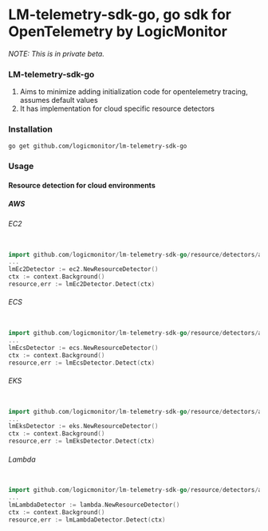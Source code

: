 # LM-telemetry-sdk-go, go sdk for OpenTelemetry by LogicMonitor

_NOTE: This is in private beta._

### LM-telemetry-sdk-go

1. Aims to minimize adding initialization code for opentelemetry tracing, assumes default values
2. It has implementation for cloud specific resource detectors

### Installation

```bash
go get github.com/logicmonitor/lm-telemetry-sdk-go
```

### Usage

#### Resource detection for cloud environments

##### AWS 

###### EC2
``` go

import github.com/logicmonitor/lm-telemetry-sdk-go/resource/detectors/aws/ec2
...
lmEc2Detector := ec2.NewResourceDetector()
ctx := context.Background()
resource,err := lmEc2Detector.Detect(ctx)

```


###### ECS

``` go

import github.com/logicmonitor/lm-telemetry-sdk-go/resource/detectors/aws/ecs
...
lmEcsDetector := ecs.NewResourceDetector()
ctx := context.Background()
resource,err := lmEcsDetector.Detect(ctx)

```

###### EKS

``` go

import github.com/logicmonitor/lm-telemetry-sdk-go/resource/detectors/aws/eks
...
lmEksDetector := eks.NewResourceDetector()
ctx := context.Background()
resource,err := lmEksDetector.Detect(ctx)

```

###### Lambda

``` go

import github.com/logicmonitor/lm-telemetry-sdk-go/resource/detectors/aws/lambda
...
lmLambdaDetector := lambda.NewResourceDetector()
ctx := context.Background()
resource,err := lmLambdaDetector.Detect(ctx)

```